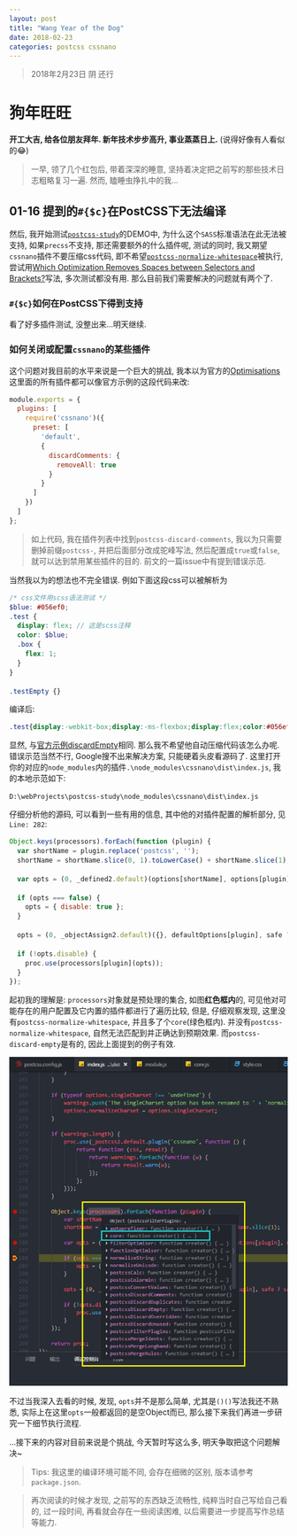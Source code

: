 ```yaml
---
layout: post
title: "Wang Year of the Dog"
date: 2018-02-23
categories: postcss cssnano
---
```

> 2018年2月23日 阴 还行

# 狗年旺旺

**开工大吉, 给各位朋友拜年. 新年技术步步高升, 事业蒸蒸日上.** (说得好像有人看似的😂)

> 一早, 领了几个红包后, 带着深深的睡意, 坚持着决定把之前写的那些技术日志粗略复习一遍. 然而, 瞌睡虫挣扎中的我...

## 01-16 提到的`#{$c}`在PostCSS下无法编译

然后, 我开始测试[`postcss-study`](https://github.com/whidy/postcss-study/tree/precss-%26-scss-synax)的DEMO中, 为什么这个`SASS`标准语法在此无法被支持, 如果`precss`不支持, 那还需要额外的什么插件呢, 测试的同时, 我又期望`cssnano`插件不要压缩css代码, 即不希望[`postcss-normalize-whitespace`](http://cssnano.co/optimisations/normalizewhitespace/)被执行, 尝试用[Which Optimization Removes Spaces between Selectors and Brackets?](https://github.com/ben-eb/cssnano/issues/410)写法, 多次测试都没有用. 那么目前我们需要解决的问题就有两个了.

### `#{$c}`如何在PostCSS下得到支持

看了好多插件测试, 没整出来...明天继续.

### 如何关闭或配置`cssnano`的某些插件

这个问题对我目前的水平来说是一个巨大的挑战, 我本以为官方的[Optimisations](http://cssnano.co/guides/optimisations/)这里面的所有插件都可以像官方示例的这段代码来改:

```javascript
module.exports = {
  plugins: [
    require('cssnano')({
      preset: [
        'default',
        {
          discardComments: {
            removeAll: true
          }
        }
      ]
    })
  ]
};
```

> 如上代码, 我在插件列表中找到`postcss-discard-comments`, 我以为只需要删掉前缀`postcss-`, 并把后面部分改成驼峰写法, 然后配置成`true`或`false`, 就可以达到禁用某些插件的目的. 前文的一篇issue中有提到错误示范.

当然我以为的想法也不完全错误. 例如下面这段css可以被解析为

```scss
/* css文件用scss语法测试 */
$blue: #056ef0;
.test {
  display: flex; // 这是scss注释
  color: $blue;
  .box {
    flex: 1;
  }
}

.testEmpty {}
```

编译后:

```css
.test{display:-webkit-box;display:-ms-flexbox;display:flex;color:#056ef0}.test .box{-webkit-box-flex:1;-ms-flex:1;flex:1}
```

显然, 与[官方示例discardEmpty](http://cssnano.co/optimisations/discardempty/)相同. 那么我不希望他自动压缩代码该怎么办呢. 错误示范当然不行, Google搜不出来解决方案, 只能硬着头皮看源码了. 这里打开你的对应的`node_modules`内的插件`.\node_modules\cssnano\dist\index.js`, 我的本地示范如下:

`D:\webProjects\postcss-study\node_modules\cssnano\dist\index.js`

仔细分析他的源码, 可以看到一些有用的信息, 其中他的对插件配置的解析部分, 见`Line: 282`:

```javascript
Object.keys(processors).forEach(function (plugin) {
  var shortName = plugin.replace('postcss', '');
  shortName = shortName.slice(0, 1).toLowerCase() + shortName.slice(1);

  var opts = (0, _defined2.default)(options[shortName], options[plugin], options[(0, _decamelize2.default)(plugin, '-')]);

  if (opts === false) {
    opts = { disable: true };
  }

  opts = (0, _objectAssign2.default)({}, defaultOptions[plugin], safe ? safeOptions[plugin] : null, opts);

  if (!opts.disable) {
    proc.use(processors[plugin](opts));
  }
});
```

起初我的理解是: `processors`对象就是预处理的集合, 如图**红色框内**的, 可见他对可能存在的用户配置及它内置的插件都进行了遍历比较, 但是, 仔细观察发现, 这里没有`postcss-normalize-whitespace`, 并且多了个`core`(绿色框内). 并没有`postcss-normalize-whitespace`, 自然无法匹配到并正确达到预期效果. 而`postcss-discard-empty`是有的, 因此上面提到的例子有效.

![cssnano内置插件](https://github.com/whidy/daily/raw/master/sources/images/2018-02-23-1.png)

不过当我深入去看的时候, 发现, `opts`并不是那么简单, 尤其是`()()`写法我还不熟悉, 实际上在这里`opts`一般都返回的是空Object而已, 那么接下来我们再进一步研究一下细节执行流程.

...接下来的内容对目前来说是个挑战, 今天暂时写这么多, 明天争取把这个问题解决~

> Tips: 我这里的编译环境可能不同, 会存在细微的区别, 版本请参考`package.json`.

> 再次阅读的时候才发现, 之前写的东西缺乏流畅性, 纯粹当时自己写给自己看的, 过一段时间, 再看就会存在一些阅读困难, 以后需要进一步提高写作总结等能力.
